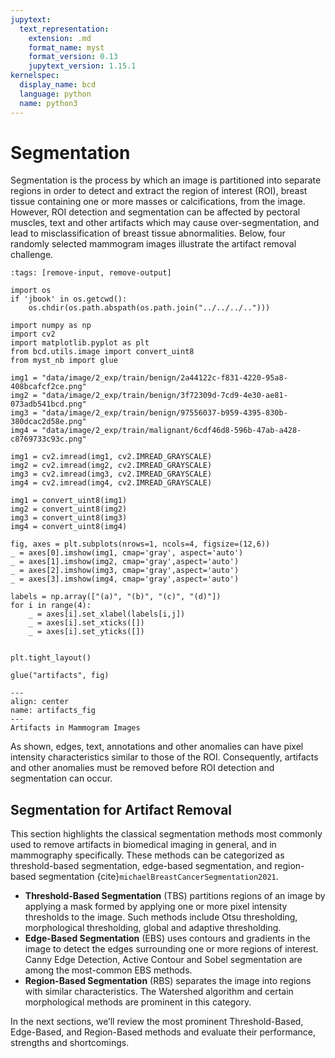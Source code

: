 ```yaml
---
jupytext:
  text_representation:
    extension: .md
    format_name: myst
    format_version: 0.13
    jupytext_version: 1.15.1
kernelspec:
  display_name: bcd
  language: python
  name: python3
---
```

# Segmentation

Segmentation is the process by which an image is partitioned into separate regions in order to detect and extract the region of interest (ROI), breast tissue containing one or more masses or calcifications, from the image. However, ROI detection and segmentation can be affected by pectoral muscles, text and other artifacts which may cause over-segmentation, and lead to misclassification of breast tissue abnormalities. Below, four randomly selected mammogram images illustrate the artifact removal challenge.

```{code-cell} ipython3
:tags: [remove-input, remove-output]

import os
if 'jbook' in os.getcwd():
    os.chdir(os.path.abspath(os.path.join("../../../..")))

import numpy as np
import cv2
import matplotlib.pyplot as plt
from bcd.utils.image import convert_uint8
from myst_nb import glue

img1 = "data/image/2_exp/train/benign/2a44122c-f831-4220-95a8-408bcafcf2ce.png"
img2 = "data/image/2_exp/train/benign/3f72309d-7cd9-4e30-ae81-073adb541bcd.png"
img3 = "data/image/2_exp/train/benign/97556037-b959-4395-830b-380dcac2d58e.png"
img4 = "data/image/2_exp/train/malignant/6cdf46d8-596b-47ab-a428-c8769733c93c.png"

img1 = cv2.imread(img1, cv2.IMREAD_GRAYSCALE)
img2 = cv2.imread(img2, cv2.IMREAD_GRAYSCALE)
img3 = cv2.imread(img3, cv2.IMREAD_GRAYSCALE)
img4 = cv2.imread(img4, cv2.IMREAD_GRAYSCALE)

img1 = convert_uint8(img1)
img2 = convert_uint8(img2)
img3 = convert_uint8(img3)
img4 = convert_uint8(img4)

fig, axes = plt.subplots(nrows=1, ncols=4, figsize=(12,6))
_ = axes[0].imshow(img1, cmap='gray', aspect='auto')
_ = axes[1].imshow(img2, cmap='gray',aspect='auto')
_ = axes[2].imshow(img3, cmap='gray',aspect='auto')
_ = axes[3].imshow(img4, cmap='gray',aspect='auto')

labels = np.array(["(a)", "(b)", "(c)", "(d)"])
for i in range(4):
    _ = axes[i].set_xlabel(labels[i,j])
    _ = axes[i].set_xticks([])
    _ = axes[i].set_yticks([])


plt.tight_layout()

glue("artifacts", fig)
```

```{glue:figure} artifacts
---
align: center
name: artifacts_fig
---
Artifacts in Mammogram Images
```

As shown, edges, text, annotations and other anomalies can have pixel intensity characteristics similar to those of the ROI. Consequently, artifacts and other anomalies must be removed before ROI detection and segmentation can occur.

## Segmentation for Artifact Removal

This section highlights the classical segmentation methods most commonly used to remove artifacts in biomedical imaging in general, and in mammography specifically. These methods can be categorized as threshold-based segmentation, edge-based segmentation, and region-based segmentation {cite}`michaelBreastCancerSegmentation2021`.

- **Threshold-Based Segmentation** (TBS) partitions regions of an image by applying a mask formed by applying one or more pixel intensity thresholds to the image. Such methods include Otsu thresholding, morphological thresholding, global and adaptive thresholding.
- **Edge-Based Segmentation** (EBS) uses contours and gradients in the image to detect the edges surrounding one or more regions of interest. Canny Edge Detection, Active Contour and Sobel segmentation are among the most-common EBS methods.
- **Region-Based Segmentation** (RBS) separates the image into regions with similar characteristics. The Watershed algorithm and certain morphological methods are prominent in this category.

In the next sections, we’ll review the most prominent Threshold-Based, Edge-Based, and Region-Based methods and evaluate their performance, strengths and shortcomings.
